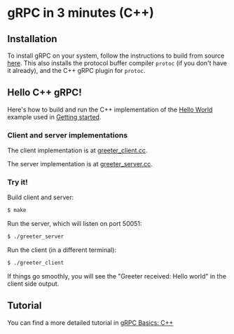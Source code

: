 # gRPC in 3 minutes (C++)

## Installation

To install gRPC on your system, follow the instructions to build from source
[here](../../BUILDING.md). This also installs the protocol buffer compiler
`protoc` (if you don't have it already), and the C++ gRPC plugin for `protoc`.

## Hello C++ gRPC!

Here's how to build and run the C++ implementation of the [Hello
World](../protos/helloworld.proto) example used in [Getting started](..).

### Client and server implementations

The client implementation is at [greeter_client.cc](helloworld/greeter_client.cc).

The server implementation is at [greeter_server.cc](helloworld/greeter_server.cc).

### Try it!
Build client and server:

```sh
$ make
```

Run the server, which will listen on port 50051:

```sh
$ ./greeter_server
```

Run the client (in a different terminal):

```sh
$ ./greeter_client
```

If things go smoothly, you will see the "Greeter received: Hello world" in the
client side output.

## Tutorial

You can find a more detailed tutorial in [gRPC Basics: C++](cpptutorial.md)

